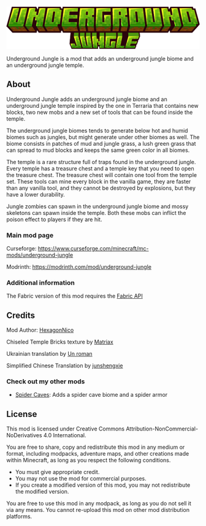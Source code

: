
![Underground Jungle](common/src/main/resources/logo.png)

Underground Jungle is a mod that adds an underground jungle biome and an underground jungle temple.

## About

Underground Jungle adds an underground jungle biome and an underground jungle temple inspired by the one in Terraria
that contains new blocks, two new mobs and a new set of tools that can be found inside the temple.

The underground jungle biomes tends to generate below hot and humid biomes such as jungles, but might generate under
other biomes as well. The biome consists in patches of mud and jungle grass, a lush green grass that can spread to mud
blocks and keeps the same green color in all biomes.

The temple is a rare structure full of traps found in the underground jungle. Every temple has a treasure chest and a
temple key that you need to open the treasure chest. The treasure chest will contain one tool from the temple set.
These tools can mine every block in the vanilla game, they are faster than any vanilla tool, and they cannot be
destroyed by explosions, but they have a lower durability.

Jungle zombies can spawn in the underground jungle biome and mossy skeletons can spawn inside the temple. Both these
mobs can inflict the poison effect to players if they are hit.

### Main mod page

Curseforge: https://www.curseforge.com/minecraft/mc-mods/underground-jungle

Modrinth: https://modrinth.com/mod/underground-jungle

### Additional information

The Fabric version of this mod requires the [Fabric API](https://github.com/FabricMC)

## Credits

Mod Author: [HexagonNico](https://github.com/HexagonNico)

Chiseled Temple Bricks texture by [Matriax](https://opengameart.org/content/inca-tileset)

Ukrainian translation by [Un roman](https://github.com/unroman)

Simplified Chinese Translation by [junshengxie](https://github.com/junshengxie)

### Check out my other mods

* [Spider Caves](https://github.com/HexagonNico/SpiderCaves): Adds a spider cave biome and a spider armor

## License

This mod is licensed under Creative Commons Attribution-NonCommercial-NoDerivatives 4.0 International.

You are free to share, copy and redistribute this mod in any medium or format, including modpacks, adventure maps, and
other creations made within Minecraft, as long as you respect the following conditions.

* You must give appropriate credit.
* You may not use the mod for commercial purposes.
* If you create a modified version of this mod, you may not redistribute the modified version.

You are free to use this mod in any modpack, as long as you do not sell it via any means.
You cannot re-upload this mod on other mod distribution platforms.

